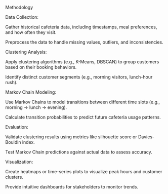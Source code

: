 Methodology

Data Collection:

Gather historical cafeteria data, including timestamps, meal preferences, and how often they visit.

Preprocess the data to handle missing values, outliers, and inconsistencies.

Clustering Analysis:

Apply clustering algorithms (e.g., K-Means, DBSCAN) to group customers based on their booking behaviors.

Identify distinct customer segments (e.g., morning visitors, lunch-hour rush).

Markov Chain Modeling:

Use Markov Chains to model transitions between different time slots (e.g., morning → lunch → evening).

Calculate transition probabilities to predict future cafeteria usage patterns.

Evaluation:

Validate clustering results using metrics like silhouette score or Davies-Bouldin index.

Test Markov Chain predictions against actual data to assess accuracy.

Visualization:

Create heatmaps or time-series plots to visualize peak hours and customer clusters.

Provide intuitive dashboards for stakeholders to monitor trends.
